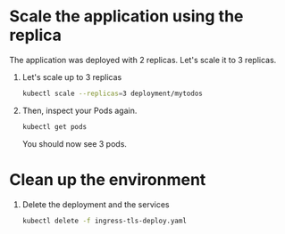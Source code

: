# Scale the application using the replica

The application was deployed with 2 replicas. Let's scale it to 3 replicas.

1. Let's scale up to 3 replicas
    ```sh
    kubectl scale --replicas=3 deployment/mytodos
    ```

1. Then, inspect your Pods again.
    ```sh
    kubectl get pods
    ```
    You should now see 3 pods.

# Clean up the environment

1. Delete the deployment and the services
    ```sh
    kubectl delete -f ingress-tls-deploy.yaml
    ```